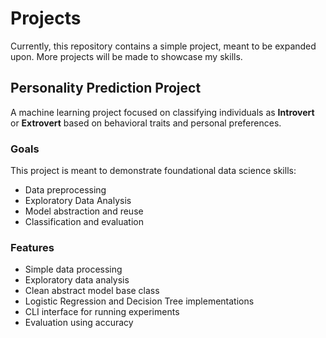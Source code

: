 # Projects
Currently, this repository contains a simple project, meant to be expanded upon. 
More projects will be made to showcase my skills.

## Personality Prediction Project
A machine learning project focused on classifying individuals as **Introvert** or **Extrovert** based on behavioral traits and personal preferences.

### Goals
This project is meant to demonstrate foundational data science skills:
- Data preprocessing
- Exploratory Data Analysis
- Model abstraction and reuse
- Classification and evaluation

### Features
- Simple data processing
- Exploratory data analysis
- Clean abstract model base class
- Logistic Regression and Decision Tree implementations
- CLI interface for running experiments
- Evaluation using accuracy
